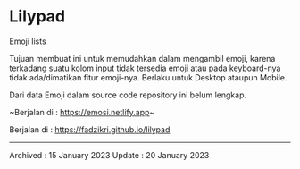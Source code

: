 # Lilypad

Emoji lists

Tujuan membuat ini untuk memudahkan dalam mengambil emoji, karena terkadang suatu kolom input tidak tersedia emoji atau pada keyboard-nya tidak ada/dimatikan fitur emoji-nya. Berlaku untuk Desktop ataupun Mobile.

Dari data Emoji dalam source code repository ini belum lengkap.

~Berjalan di : <https://emosi.netlify.app>~

Berjalan di : <https://fadzikri.github.io/lilypad>

---

Archived : 15 January 2023
Update : 20 January 2023
